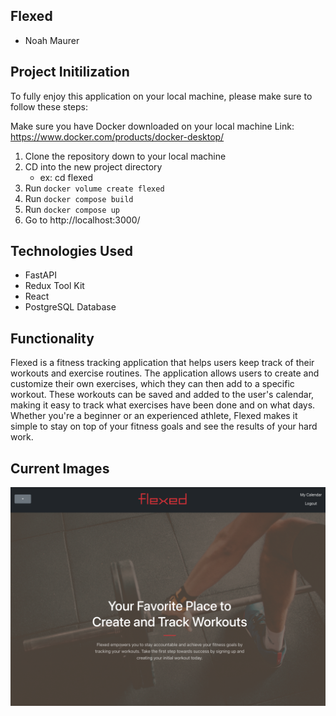 ## Flexed

-   Noah Maurer

## Project Initilization

To fully enjoy this application on your local machine, please make sure to follow these steps:

Make sure you have Docker downloaded on your local machine
Link: https://www.docker.com/products/docker-desktop/

1. Clone the repository down to your local machine
2. CD into the new project directory
    - ex: cd flexed
3. Run `docker volume create flexed`
4. Run `docker compose build`
5. Run `docker compose up`
6. Go to http://localhost:3000/

## Technologies Used

-   FastAPI
-   Redux Tool Kit
-   React
-   PostgreSQL Database

## Functionality

Flexed is a fitness tracking application that helps users keep track of their workouts and exercise routines. The application allows users to create and customize their own exercises, which they can then add to a specific workout. These workouts can be saved and added to the user's calendar, making it easy to track what exercises have been done and on what days. Whether you're a beginner or an experienced athlete, Flexed makes it simple to stay on top of your fitness goals and see the results of your hard work.

## Current Images

![IMAGE_DESCRIPTION](./demo-images/main-page1.png)

